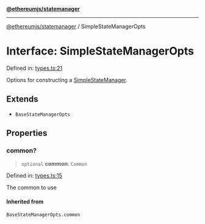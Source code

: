 [**@ethereumjs/statemanager**](../README.md)

***

[@ethereumjs/statemanager](../README.md) / SimpleStateManagerOpts

# Interface: SimpleStateManagerOpts

Defined in: [types.ts:21](https://github.com/ethereumjs/ethereumjs-monorepo/blob/master/packages/statemanager/src/types.ts#L21)

Options for constructing a [SimpleStateManager](../classes/SimpleStateManager.md).

## Extends

- `BaseStateManagerOpts`

## Properties

### common?

> `optional` **common**: `Common`

Defined in: [types.ts:15](https://github.com/ethereumjs/ethereumjs-monorepo/blob/master/packages/statemanager/src/types.ts#L15)

The common to use

#### Inherited from

`BaseStateManagerOpts.common`
